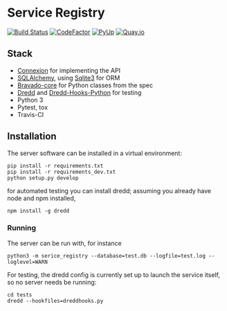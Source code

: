 # Service Registry

[![Build Status](https://travis-ci.org/CanDIG/serice_registry.svg?branch=master)](https://travis-ci.org/CanDIG/serice_registry)
[![CodeFactor](https://www.codefactor.io/repository/github/CanDIG/serice_registry/badge)](https://www.codefactor.io/repository/github/CanDIG/serice_registry)
[![PyUp](https://pyup.io/repos/github/CanDIG/serice_registry/shield.svg)](https://pyup.io/repos/github/CanDIG/serice_registry/)
[![Quay.io](https://quay.io/repository/candig/serice_registry/status)](https://quay.io/repository/candig/serice_registry)

## Stack

- [Connexion](https://github.com/zalando/connexion) for implementing the API
- [SQLAlchemy](http://sqlalchemy.org), using [Sqlite3](https://www.sqlite.org/index.html) for ORM
- [Bravado-core](https://github.com/Yelp/bravado-core) for Python classes from the spec
- [Dredd](https://dredd.readthedocs.io/en/latest/) and [Dredd-Hooks-Python](https://github.com/apiaryio/dredd-hooks-python) for testing
- Python 3
- Pytest, tox
- Travis-CI

## Installation

The server software can be installed in a virtual environment:

```
pip install -r requirements.txt
pip install -r requirements_dev.txt
python setup.py develop
```

for automated testing you can install dredd; assuming you already have node and npm installed,

```
npm install -g dredd
```

### Running

The server can be run with, for instance

```
python3 -m serice_registry --database=test.db --logfile=test.log --loglevel=WARN
```

For testing, the dredd config is currently set up to launch the service itself, so no server needs be running:

```
cd tests
dredd --hookfiles=dreddhooks.py
```
